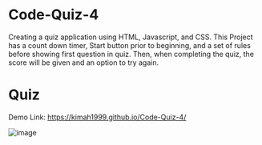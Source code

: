 # Code-Quiz-4

Creating a quiz application using HTML, Javascript, and CSS. This Project has a count down timer, Start button prior to beginning, and a set of rules before showing first question in quiz. Then, when completing the quiz, the score will be given and an option to try again.

# Quiz 

Demo Link: https://kimah1999.github.io/Code-Quiz-4/

![image](https://user-images.githubusercontent.com/87666809/218223600-dd0baf1d-9fdc-41e2-bec1-afe40be86b72.png)

